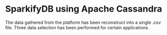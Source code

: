 # SparkifyDB using Apache Cassandra

The data gathered from the platform has been reconstruct into a single .csv file. Three data selection has been performed for certain applications.
